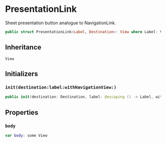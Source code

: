 # PresentationLink

Sheet presentation button analogue to NavigationLink.

``` swift
public struct PresentationLink<Label, Destination>: View where Label: View, Destination: View
```

## Inheritance

`View`

## Initializers

### `init(destination:label:withNavigationView:)`

``` swift
public init(destination: Destination, label: @escaping () -> Label, withNavigationView: Bool = true)
```

## Properties

### `body`

``` swift
var body: some View
```

